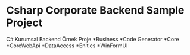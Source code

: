 # Csharp Corporate Backend Sample Project
C# Kurumsal Backend Örnek Proje
*Business
*Code Generator
*Core
*CoreWebApi
*DataAccess
*Enities
*WinFormUI
